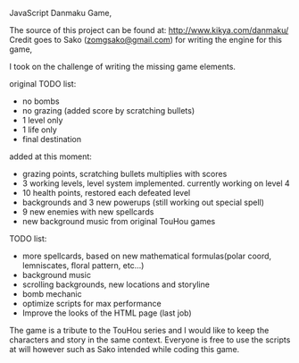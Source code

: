 JavaScript Danmaku Game,

The source of this project can be found at: http://www.kikya.com/danmaku/
Credit goes to Sako (zomgsako@gmail.com) for writing the engine for this game,

I took on the challenge of writing the missing game elements.

original TODO list:
- no bombs
- no grazing (added score by scratching bullets)
- 1 level only
- 1 life only
- final destination

added at this moment:
- grazing points, scratching bullets multiplies with scores
- 3 working levels, level system implemented. currently working on level 4
- 10 health points, restored each defeated level
- backgrounds and 3 new powerups (still working out special spell)
- 9 new enemies with new spellcards
- new background music from original TouHou games

TODO list:
- more spellcards, based on new mathematical formulas(polar coord, lemniscates, floral pattern, etc...)
- background music
- scrolling backgrounds, new locations and storyline
- bomb mechanic
- optimize scripts for max performance
- Improve the looks of the HTML page (last job)

The game is a tribute to the TouHou series and I would like to keep the characters and story in the same context.
Everyone is free to use the scripts at will however such as Sako intended while coding this game.